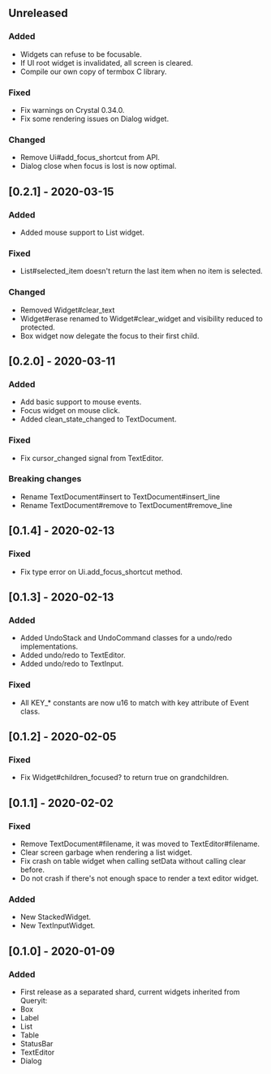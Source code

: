 ## Unreleased
### Added
- Widgets can refuse to be focusable.
- If UI root widget is invalidated, all screen is cleared.
- Compile our own copy of termbox C library.

### Fixed
- Fix warnings on Crystal 0.34.0.
- Fix some rendering issues on Dialog widget.

### Changed
- Remove Ui#add_focus_shortcut from API.
- Dialog close when focus is lost is now optimal.

## [0.2.1] - 2020-03-15
### Added
- Added mouse support to List widget.

### Fixed
- List#selected_item doesn't return the last item when no item is selected.

### Changed
- Removed Widget#clear_text
- Widget#erase renamed to Widget#clear_widget and visibility reduced to protected.
- Box widget now delegate the focus to their first child.

## [0.2.0] - 2020-03-11
### Added
- Add basic support to mouse events.
- Focus widget on mouse click.
- Added clean_state_changed to TextDocument.

### Fixed
- Fix cursor_changed signal from TextEditor.

### Breaking changes
- Rename TextDocument#insert to TextDocument#insert_line
- Rename TextDocument#remove to TextDocument#remove_line

## [0.1.4] - 2020-02-13
### Fixed
- Fix type error on Ui.add_focus_shortcut method.

## [0.1.3] - 2020-02-13
### Added
- Added UndoStack and UndoCommand classes for a undo/redo implementations.
- Added undo/redo to TextEditor.
- Added undo/redo to TextInput.

### Fixed
- All KEY_* constants are now u16 to match with key attribute of Event class.

## [0.1.2] - 2020-02-05
### Fixed
- Fix Widget#children_focused? to return true on grandchildren.

## [0.1.1] - 2020-02-02
### Fixed
- Remove TextDocument#filename, it was moved to TextEditor#filename.
- Clear screen garbage when rendering a list widget.
- Fix crash on table widget when calling setData without calling clear before.
- Do not crash if there's not enough space to render a text editor widget.

### Added
- New StackedWidget.
- New TextInputWidget.

## [0.1.0] - 2020-01-09
### Added
- First release as a separated shard, current widgets inherited from Queryit:
 - Box
 - Label
 - List
 - Table
 - StatusBar
 - TextEditor
 - Dialog
